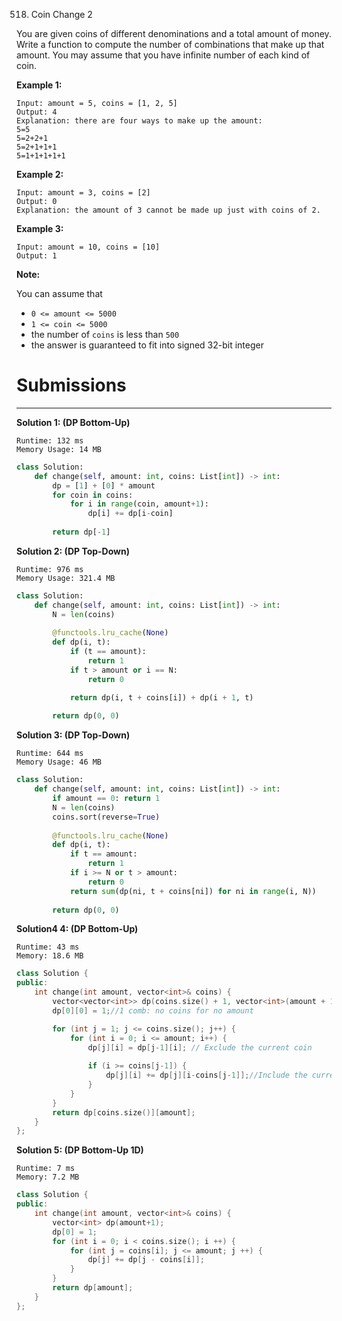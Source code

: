 518. Coin Change 2

You are given coins of different denominations and a total amount of money. Write a function to compute the number of combinations that make up that amount. You may assume that you have infinite number of each kind of coin.

 

**Example 1:**
```
Input: amount = 5, coins = [1, 2, 5]
Output: 4
Explanation: there are four ways to make up the amount:
5=5
5=2+2+1
5=2+1+1+1
5=1+1+1+1+1
```

**Example 2:**
```
Input: amount = 3, coins = [2]
Output: 0
Explanation: the amount of 3 cannot be made up just with coins of 2.
```

**Example 3:**
```
Input: amount = 10, coins = [10] 
Output: 1
```

**Note:**

You can assume that

* `0 <= amount <= 5000`
* `1 <= coin <= 5000`
* the number of `coins` is less than `500`
* the answer is guaranteed to fit into signed 32-bit integer

# Submissions
---
**Solution 1: (DP Bottom-Up)**
```
Runtime: 132 ms
Memory Usage: 14 MB
```
```python
class Solution:
    def change(self, amount: int, coins: List[int]) -> int:
        dp = [1] + [0] * amount
        for coin in coins:
            for i in range(coin, amount+1):
                dp[i] += dp[i-coin]
                
        return dp[-1]
```

**Solution 2: (DP Top-Down)**
```
Runtime: 976 ms
Memory Usage: 321.4 MB
```
```python
class Solution:
    def change(self, amount: int, coins: List[int]) -> int:
        N = len(coins)
        
        @functools.lru_cache(None)
        def dp(i, t):
            if (t == amount):
                return 1
            if t > amount or i == N:
                return 0

            return dp(i, t + coins[i]) + dp(i + 1, t)
        
        return dp(0, 0)
```

**Solution 3: (DP Top-Down)**
```
Runtime: 644 ms
Memory Usage: 46 MB
```
```python
class Solution:
    def change(self, amount: int, coins: List[int]) -> int:
        if amount == 0: return 1
        N = len(coins)
        coins.sort(reverse=True)
        
        @functools.lru_cache(None)
        def dp(i, t):
            if t == amount:
                return 1
            if i >= N or t > amount:
                return 0
            return sum(dp(ni, t + coins[ni]) for ni in range(i, N))
        
        return dp(0, 0)
```

**Solution4 4: (DP Bottom-Up)**
```
Runtime: 43 ms
Memory: 18.6 MB
```
```c++
class Solution {
public:
    int change(int amount, vector<int>& coins) {
        vector<vector<int>> dp(coins.size() + 1, vector<int>(amount + 1, 0));
        dp[0][0] = 1;//1 comb: no coins for no amount 

        for (int j = 1; j <= coins.size(); j++) {
            for (int i = 0; i <= amount; i++) {
                dp[j][i] = dp[j-1][i]; // Exclude the current coin
            
                if (i >= coins[j-1]) {
                    dp[j][i] += dp[j][i-coins[j-1]];//Include the current coin
                }
            }
        }
        return dp[coins.size()][amount];
    }
};
```

**Solution 5: (DP Bottom-Up 1D)**
```
Runtime: 7 ms
Memory: 7.2 MB
```
```c++
class Solution {
public:
    int change(int amount, vector<int>& coins) {
        vector<int> dp(amount+1);
        dp[0] = 1;
        for (int i = 0; i < coins.size(); i ++) {
            for (int j = coins[i]; j <= amount; j ++) {
                dp[j] += dp[j - coins[i]];
            }
        }
        return dp[amount];
    }
};
```
